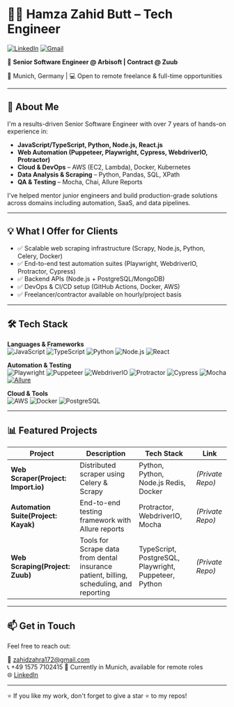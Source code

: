 # 👨‍💻 Hamza Zahid Butt – Tech Engineer

[![LinkedIn](https://img.shields.io/badge/LinkedIn-Hamza%20Zahid-blue?logo=linkedin)](https://www.linkedin.com/in/hamza-zahid-a4201b166)
[![Gmail](https://img.shields.io/badge/Email-zahidzahra172@gmail.com-red?logo=gmail)](mailto:zahidzahra172@gmail.com)

🚀 **Senior Software Engineer @ Arbisoft | Contract @ Zuub**

📍 Munich, Germany | 💻 Open to remote freelance & full-time opportunities

---

## 💼 About Me

I'm a results-driven Senior Software Engineer with over 7 years of hands-on experience in:

- **JavaScript/TypeScript, Python, Node.js, React.js**
- **Web Automation (Puppeteer, Playwright, Cypress, WebdriverIO, Protractor)**
- **Cloud & DevOps** – AWS (EC2, Lambda), Docker, Kubernetes
- **Data Analysis & Scraping** – Python, Pandas, SQL, XPath
- **QA & Testing** – Mocha, Chai, Allure Reports

I've helped mentor junior engineers and build production-grade solutions across domains including automation, SaaS, and data pipelines.

---

## 💡 What I Offer for Clients

- ✅ Scalable web scraping infrastructure (Scrapy, Node.js, Python, Celery, Docker)
- ✅ End-to-end test automation suites (Playwright, WebdriverIO, Protractor, Cypress)
- ✅ Backend APIs (Node.js + PostgreSQL/MongoDB)
- ✅ DevOps & CI/CD setup (GitHub Actions, Docker, AWS)
- ✅ Freelancer/contractor available on hourly/project basis

---

## 🛠️ Tech Stack

**Languages & Frameworks**  
![JavaScript](https://img.shields.io/badge/-JavaScript-black?style=flat-square&logo=javascript) 
![TypeScript](https://img.shields.io/badge/-TypeScript-black?style=flat-square&logo=typescript) 
![Python](https://img.shields.io/badge/-Python-black?style=flat-square&logo=python) 
![Node.js](https://img.shields.io/badge/-Node.js-black?style=flat-square&logo=node.js) 
![React](https://img.shields.io/badge/-React-black?style=flat-square&logo=react)  

**Automation & Testing**  
![Playwright](https://img.shields.io/badge/-Playwright-black?style=flat-square&logo=playwright) 
![Puppeteer](https://img.shields.io/badge/-Puppeteer-black?style=flat-square&logo=puppeteer) 
![WebdriverIO](https://img.shields.io/badge/-WebdriverIO-black?style=flat-square&logo=webdriverio) 
![Protractor](https://img.shields.io/badge/-Protractor-black?style=flat-square&logo=protractor) 
![Cypress](https://img.shields.io/badge/-Cypress-black?style=flat-square&logo=cypress) 
![Mocha](https://img.shields.io/badge/-Mocha-black?style=flat-square&logo=mocha)  
[![Allure](https://img.shields.io/badge/-Allure%20Reports-black?style=flat-square&logo=github)](https://github.com/allure-framework)

**Cloud & Tools**  
![AWS](https://img.shields.io/badge/-AWS-black?style=flat-square&logo=amazon-aws) 
![Docker](https://img.shields.io/badge/-Docker-black?style=flat-square&logo=docker) 
![PostgreSQL](https://img.shields.io/badge/-PostgreSQL-black?style=flat-square&logo=postgresql)  

---

## 📊 Featured Projects

| Project | Description | Tech Stack | Link |
|--------|-------------|------------|------|
| **Web Scraper(Project: Import.io)** | Distributed scraper using Celery & Scrapy | Python, Python, Node.js Redis, Docker | *(Private Repo)* |
| **Automation Suite(Project: Kayak)** | End-to-end testing framework with Allure reports | Protractor, WebdriverIO, Mocha | *(Private Repo)* |
| **Web Scraping(Project: Zuub)** | Tools for Scrape data from dental insurance patient, billing, scheduling, and reporting | TypeScript, PostgreSQL, Playwright, Puppeteer, Python | *(Private Repo)* |

---

## 📫 Get in Touch

Feel free to reach out:

📧 zahidzahra172@gmail.com  
📞 +49 1575 7102415 
📍 Currently in Munich, available for remote roles  
🌐 [LinkedIn](https://www.linkedin.com/in/hamza-zahid-a4201b166)  

---

⭐️ If you like my work, don't forget to give a star ⭐ to my repos!

